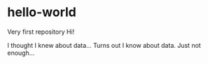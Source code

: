 # hello-world
Very first repository
Hi!

I thought I knew about data... Turns out I know about data. Just not enough...

